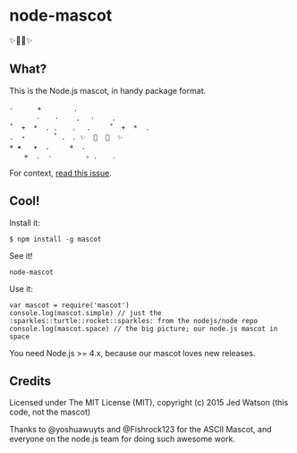 # node-mascot
:sparkles::turtle::rocket::sparkles:

## What?

This is the Node.js mascot, in handy package format.

```
·      + 　　 　 .
　　　　· 　 · 　　.　 · 　　.　
˚  +  *  . .  　.　 .  　 ˚  +  *  .
.  ⋆ 　　　 ˚ .　. ✨  🐢  🚀  ✨
+ ✷   ✦  .     +  .  　　 　　　　
　  +  .  ·  　  　 ✧ . 　 .
```

For context, [read this issue](https://github.com/node-forward/discussions/issues/33#issuecomment-144475534).

## Cool!

Install it:

```
$ npm install -g mascot
```

See it!

```
node-mascot
```

Use it:

```
var mascot = require('mascot')
console.log(mascot.simple) // just the :sparkles::turtle::rocket::sparkles: from the nodejs/node repo
console.log(mascot.space) // the big picture; our node.js mascot in space
```

You need Node.js >= 4.x, because our mascot loves new releases.

## Credits

Licensed under The MIT License (MIT), copyright (c) 2015 Jed Watson (this code, not the mascot)

Thanks to @yoshuawuyts and @Fishrock123 for the ASCII Mascot, and everyone on the node.js team for doing such awesome work.
